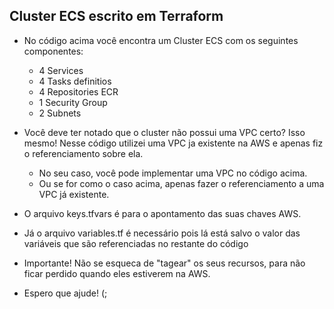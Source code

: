 ## Cluster ECS escrito em Terraform

  - No código acima você encontra um Cluster ECS com os seguintes componentes:
      
      - 4 Services
      - 4 Tasks definitios
      - 4 Repositories ECR
      - 1 Security Group
      - 2 Subnets 
      
  - Você deve ter notado que o cluster não possui uma VPC certo? Isso mesmo! Nesse código utilizei uma VPC ja existente na AWS e apenas fiz o referenciamento sobre ela.
    
      - No seu caso, você pode implementar uma VPC no código acima.
      - Ou se for como o caso acima, apenas fazer o referenciamento a uma VPC já existente.
    
  - O arquivo keys.tfvars é para o apontamento das suas chaves AWS.
  
  - Já o arquivo variables.tf é necessário pois lá está salvo o valor das variáveis que são referenciadas no restante do código
  
  - Importante! Não se esqueca de "tagear" os seus recursos, para não ficar perdido quando eles estiverem na AWS.
    
  - Espero que ajude! (;
